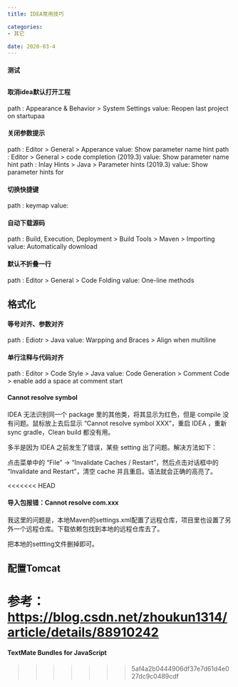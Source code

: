 ```yaml
---
title: IDEA常用技巧

categories:
- 其它

date: 2020-03-4
---
```


#### 测试
## 
#### 取消idea默认打开工程
path : Appearance & Behavior > System Settings
value: Reopen last project on startupaa

#### 关闭参数提示
path : Editor > General > Apperance 
value: Show parameter name hint
path : Editor > General > code completion (2019.3)
value: Show parameter name hint
path : Inlay Hints > Java > Parameter hints (2019.3)
value: Show parameter hints for

#### 切换快捷键
path : keymap
value: 

#### 自动下载源码
path : Build, Execution, Deployment > Build Tools > Maven > Importing 
value: Automatically download
	
#### 默认不折叠一行
path : Editor > General > Code Folding 
value: One-line methods
	
	
## 格式化
#### 等号对齐、参数对齐
path : Ediotr > Java
value: Warpping and Braces > Align when multiline
	
#### 单行注释与代码对齐
path : Editor > Code Style > Java 
value: Code Generation > Comment Code > enable add a space at comment start

#### Cannot resolve symbol
IDEA 无法识别同一个 package 里的其他类，将其显示为红色，但是 compile 没有问题。鼠标放上去后显示 “Cannot resolve symbol XXX”，重启 IDEA ，重新 sync gradle，Clean build 都没有用。

多半是因为 IDEA 之前发生了错误，某些 setting 出了问题。解决方法如下：

点击菜单中的 “File” -> “Invalidate Caches / Restart”，然后点击对话框中的 “Invalidate and Restart”，清空 cache 并且重启。语法就会正确的高亮了。

<<<<<<< HEAD
#### 导入包报错：Cannot resolve com.xxx
我这里的问题是，本地Maven的settings.xml配置了远程仓库，项目里也设置了另外一个远程仓库。下载依赖包找到本地的远程仓库去了。

把本地的settting文件删掉即可。

## 配置Tomcat
参考：https://blog.csdn.net/zhoukun1314/article/details/88910242
=======
#### TextMate Bundles for JavaScript
>>>>>>> 5af4a2b0444906df37e7d61d4e027dc9c0489cdf
